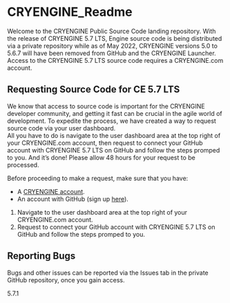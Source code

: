 # CRYENGINE_Readme
Welcome to the CRYENGINE Public Source Code landing repository.
With the release of CRYENGINE 5.7 LTS, Engine source code is being distributed via a private repository while as of May 2022, CRYENGINE versions 5.0 to 5.6.7 will have been removed from GitHub and the CRYENGINE Launcher.
Access to the CRYENGINE 5.7 LTS source code requires a CRYENGINE.com account.
 
## Requesting Source Code for CE 5.7 LTS
We know that access to source code is important for the CRYENGINE developer community, and getting it fast can be crucial in the agile world of development. To expedite the process, we have created a way to request source code via your user dashboard.  
All you have to do is navigate to the user dashboard area at the top right of your CRYENGINE.com account, then request to connect your GitHub account with CRYENGINE 5.7 LTS on GitHub and follow the steps promped to you. And it’s done! Please allow 48 hours for your request to be processed.

Before proceeding to make a request, make sure that you have:
- A [CRYENGINE account](https://docs.cryengine.com/display/CEMANUAL/Installing+CRYENGINE#InstallingCRYENGINE-create_account "CRYENGINE account").
- An account with GitHub (sign up [here](https://github.com/ "here")).

1. Navigate to the user dashboard area at the top right of your CRYENGINE.com account.
2. Request to connect your GitHub account with CRYENGINE 5.7 LTS on GitHub and follow the steps promped to you.

## Reporting Bugs
Bugs and other issues can be reported via the Issues tab in the private GitHub repository, once you gain access.

5.7.1
